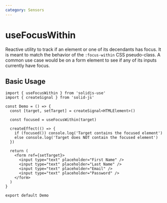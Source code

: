 ```yaml
---
category: Sensors
---
```


# useFocusWithin

Reactive utility to track if an element or one of its decendants has focus. It is meant to match the behavior of the `:focus-within` CSS pseudo-class. A common use case would be on a form element to see if any of its inputs currently have focus.

## Basic Usage

```tsx
import { useFocusWithin } from 'solidjs-use'
import { createSignal } from 'solid-js'

const Demo = () => {
  const [target, setTarget] = createSignal<HTMLElement>()

  const focused = useFocusWithin(target)

  createEffect(() => {
    if (focused()) console.log('Target contains the focused element')
    else console.log('Target does NOT contain the focused element')
  })

  return (
    <form ref={setTarget}>
      <input type="text" placeholder="First Name" />
      <input type="text" placeholder="Last Name" />
      <input type="text" placeholder="Email" />
      <input type="text" placeholder="Password" />
    </form>
  )
}

export default Demo
```
